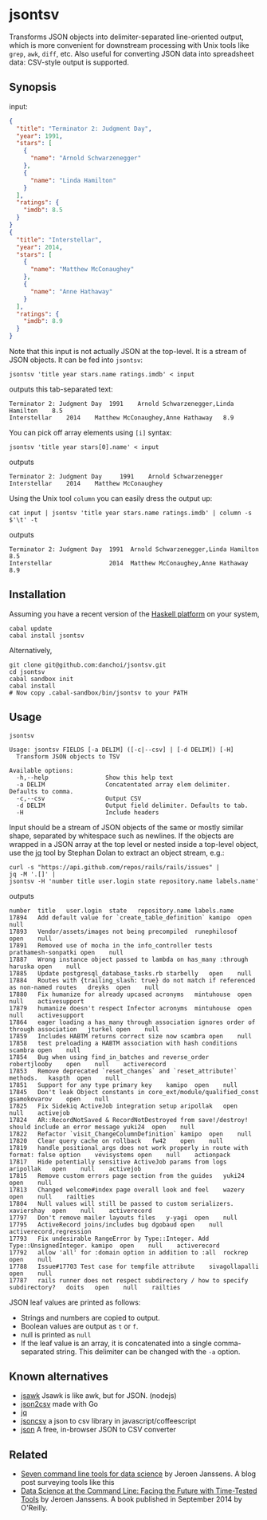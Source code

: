 # jsontsv

Transforms JSON objects into delimiter-separated line-oriented output, which is
more convenient for downstream processing with Unix tools like `grep`, `awk`,
`diff`, etc. Also useful for converting JSON data into spreadsheet data: CSV-style
output is supported.

## Synopsis

input:

```json
{
  "title": "Terminator 2: Judgment Day",
  "year": 1991,
  "stars": [
    {
      "name": "Arnold Schwarzenegger"
    },
    {
      "name": "Linda Hamilton"
    }
  ],
  "ratings": {
    "imdb": 8.5
  }
}
{
  "title": "Interstellar",
  "year": 2014,
  "stars": [
    {
      "name": "Matthew McConaughey"
    },
    {
      "name": "Anne Hathaway"
    }
  ],
  "ratings": {
    "imdb": 8.9
  }
}
```

Note that this input is not actually JSON at the top-level. It is a stream of
JSON objects. It can be fed into `jsontsv`:

    jsontsv 'title year stars.name ratings.imdb' < input

outputs this tab-separated text:

```tsv
Terminator 2: Judgment Day	1991	Arnold Schwarzenegger,Linda Hamilton	8.5
Interstellar	2014	Matthew McConaughey,Anne Hathaway	8.9
```

You can pick off array elements using `[i]` syntax:

    jsontsv 'title year stars[0].name' < input

outputs 

```tsv
Terminator 2: Judgment Day     1991    Arnold Schwarzenegger
Interstellar    2014    Matthew McConaughey
```

Using the Unix tool `column` you can easily dress the output up:

    cat input | jsontsv 'title year stars.name ratings.imdb' | column -s $'\t' -t

outputs

```
Terminator 2: Judgment Day  1991  Arnold Schwarzenegger,Linda Hamilton  8.5
Interstellar                2014  Matthew McConaughey,Anne Hathaway     8.9
```

## Installation

Assuming you have a recent version of the [Haskell
platform](https://www.haskell.org/platform/) on your system, 

    cabal update
    cabal install jsontsv

Alternatively, 

    git clone git@github.com:danchoi/jsontsv.git
    cd jsontsv
    cabal sandbox init
    cabal install 
    # Now copy .cabal-sandbox/bin/jsontsv to your PATH

## Usage

```
jsontsv

Usage: jsontsv FIELDS [-a DELIM] ([-c|--csv] | [-d DELIM]) [-H]
  Transform JSON objects to TSV

Available options:
  -h,--help                Show this help text
  -a DELIM                 Concatentated array elem delimiter. Defaults to comma.
  -c,--csv                 Output CSV
  -d DELIM                 Output field delimiter. Defaults to tab.
  -H                       Include headers
```

Input should be a stream of JSON objects of the same or mostly similar shape,
separated by whitespace such as newlines. If the objects are wrapped in a JSON
array at the top level or nested inside a top-level object, use the [jq][jq]
tool by Stephan Dolan to extract an object stream, e.g.: 

[jq]:http://stedolan.github.io/jq/

    curl -s "https://api.github.com/repos/rails/rails/issues" | 
    jq -M '.[]' | 
    jsontsv -H 'number title user.login state repository.name labels.name' 

outputs

```
number	title	user.login	state	repository.name	labels.name
17894	Add default value for `create_table_definition`	kamipo	open	null	
17893	Vendor/assets/images not being precompiled	runephilosof	open	null	
17891	Removed use of mocha in the info_controller tests	prathamesh-sonpatki	open	null	
17887	Wrong instance object passed to lambda on has_many :through	haruska	open	null	
17885	Update postgresql_database_tasks.rb	starbelly	open	null	
17884	Routes with {trailing_slash: true} do not match if referenced as non-named routes	dreyks	open	null	
17880	Fix humanize for already upcased acronyms	mintuhouse	open	null	activesupport
17879	humanize doesn't respect Infector acronyms	mintuhouse	open	null	activesupport
17864	eager loading a has_many through association ignores order of through association	jturkel	open	null	
17859	Includes HABTM returns correct size now	scambra	open	null	
17858	test preloading a HABTM association with hash conditions	scambra	open	null	
17854	Bug when using find_in_batches and reverse_order	robertjlooby	open	null	activerecord
17853	Remove deprecated `reset_changes` and `reset_attribute!` methods.	kaspth	open	null	
17851	Support for any type primary key	kamipo	open	null	
17845	Don't leak Object constants in core_ext/module/qualified_const	gsamokovarov	open	null	
17825	Fix Sidekiq ActiveJob integration setup	aripollak	open	null	activejob
17824	AR::RecordNotSaved & RecordNotDestroyed from save!/destroy! should include an error message	yuki24	open	null	
17822	Refactor `visit_ChangeColumnDefinition`	kamipo	open	null	
17820	Clear query cache on rollback	fw42	open	null	
17819	handle_positional_args does not work properly in route with format: false option	vevisystems	open	null	actionpack
17817	Hide potentially sensitive ActiveJob params from logs	aripollak	open	null	activejob
17815	Remove custom errors page section from the guides	yuki24	open	null	
17813	Changed welcome#index page overall look and feel	wazery	open	null	railties
17804	Null values will still be passed to custom serializers.	xaviershay	open	null	activerecord
17797	Don't remove mailer layouts files	y-yagi	open	null	
17795	ActiveRecord joins/includes bug	dgobaud	open	null	activerecord,regression
17793	Fix undesirable RangeError by Type::Integer. Add Type::UnsignedInteger.	kamipo	open	null	activerecord
17792	allow 'all' for :domain option in addition to :all	rockrep	open	null	
17788	Issue#17703 Test case for tempfile attribute	sivagollapalli	open	null	
17787	rails runner does not respect subdirectory / how to specify subdirectory?	doits	open	null	railties
```

JSON leaf values are printed as follows: 

* Strings and numbers are copied to output.
* Boolean values are output as `t` or `f`.
* null is printed as `null`
* If the leaf value is an array, it is concatenated into a single
  comma-separated string. This delimiter can be changed with the `-a` option.

## Known alternatives 

* [jsawk](https://github.com/micha/jsawk) Jsawk is like awk, but for JSON. (nodejs)
* [json2csv](https://github.com/jehiah/json2csv) made with Go
* [jq][jq]
* [jsoncsv](https://github.com/gradus/jsoncsv) a json to csv library in javascript/coffeescript
* [json](https://github.com/konklone/json) A free, in-browser JSON to CSV converter

## Related

* [Seven command line tools for data
  science](http://jeroenjanssens.com/2013/09/19/seven-command-line-tools-for-data-science.html) by Jeroen Janssens.
  A blog post surveying tools like this
* [Data Science at the Command Line: Facing the Future with Time-Tested Tools](http://shop.oreilly.com/product/0636920032823.do)
  by Jeroen Janssens. A book published in September 2014 by O'Reilly.


